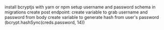
install bcryptjs with yarn or npm
setup username and password schema in migrations
create post endpoint:
  create variable to grab username and password from body
  create variable to generate hash from user's password
    (bcrypt.hashSync(creds.password, 14))
  

